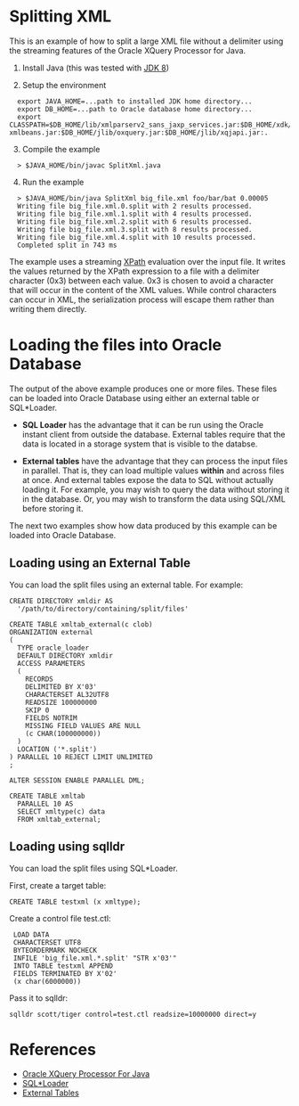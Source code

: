 # Splitting XML

This is an example of how to split a large XML file without a
delimiter using the streaming features of the Oracle XQuery Processor
for Java.

1. Install Java (this was tested with [JDK 8](https://www.oracle.com/java/technologies/javase/javase-jdk8-downloads.html))
   

2. Setup the environment 
``` 
  export JAVA_HOME=...path to installed JDK home directory...
  export DB_HOME=...path to Oracle database home directory...
  export CLASSPATH=$DB_HOME/lib/xmlparserv2_sans_jaxp_services.jar:$DB_HOME/xdk/jlib/apache-xmlbeans.jar:$DB_HOME/jlib/oxquery.jar:$DB_HOME/jlib/xqjapi.jar:.
```

3. Compile the example
```
  > $JAVA_HOME/bin/javac SplitXml.java
```

4. Run the example
```
  > $JAVA_HOME/bin/java SplitXml big_file.xml foo/bar/bat 0.00005
  Writing file big_file.xml.0.split with 2 results processed. 
  Writing file big_file.xml.1.split with 4 results processed. 
  Writing file big_file.xml.2.split with 6 results processed. 
  Writing file big_file.xml.3.split with 8 results processed. 
  Writing file big_file.xml.4.split with 10 results processed. 
  Completed split in 743 ms
```

The example uses a streaming
[XPath](https://www.w3schools.com/xml/xpath_intro.asp) evaluation over
the input file.  It writes the values returned by the XPath expression
to a file with a delimiter character (0x3) between each value.  0x3 is
chosen to avoid a character that will occur in the content of the XML
values.  While control characters can occur in XML, the serialization
process will escape them rather than writing them directly. 

# Loading the files into Oracle Database

The output of the above example produces one or more files.  These
files can be loaded into Oracle Database using either an external
table or SQL*Loader.  

- **SQL Loader** has the advantage that it can be run using the Oracle
  instant client from outside the database.  External tables require
  that the data is located in a storage system that is visible to the
  databse.

- **External tables** have the advantage that they can process the
  input files in parallel.  That is, they can load multiple values
  **within** and across files at once.  And external tables expose the
  data to SQL without actually loading it.  For example, you may wish
  to query the data without storing it in the database.  Or, you may
  wish to transform the data using SQL/XML before storing it.

The next two examples show how data produced by this example can be
loaded into Oracle Database.

## Loading using an External Table

You can load the split files using an external table. For example:

```
CREATE DIRECTORY xmldir AS 
  '/path/to/directory/containing/split/files'

CREATE TABLE xmltab_external(c clob)
ORGANIZATION external
(
  TYPE oracle_loader
  DEFAULT DIRECTORY xmldir
  ACCESS PARAMETERS
  (
    RECORDS
    DELIMITED BY X'03'
    CHARACTERSET AL32UTF8
    READSIZE 100000000
    SKIP 0
    FIELDS NOTRIM
    MISSING FIELD VALUES ARE NULL
    (c CHAR(100000000))
  )
  LOCATION ('*.split')
) PARALLEL 10 REJECT LIMIT UNLIMITED
;

ALTER SESSION ENABLE PARALLEL DML;

CREATE TABLE xmltab 
  PARALLEL 10 AS 
  SELECT xmltype(c) data 
  FROM xmltab_external; 
```

## Loading using sqlldr

You can load the split files using SQL*Loader.

First, create a target table:
```
CREATE TABLE testxml (x xmltype);
```

Create a control file test.ctl:
```
 LOAD DATA 
 CHARACTERSET UTF8
 BYTEORDERMARK NOCHECK
 INFILE 'big_file.xml.*.split' "STR x'03'"
 INTO TABLE testxml APPEND
 FIELDS TERMINATED BY X'02'
 (x char(6000000))
```

Pass it to sqlldr:
```
sqlldr scott/tiger control=test.ctl readsize=10000000 direct=y
```

# References

* [Oracle XQuery Processor For Java](https://docs.oracle.com/en/database/oracle/oracle-database/19/adxdk/using-xquery-processor-for-Java.html)
* [SQL*Loader](https://docs.oracle.com/en/database/oracle/oracle-database/19/sutil/oracle-sql-loader.html)
* [External Tables](https://docs.oracle.com/en/database/oracle/oracle-database/19/sutil/oracle-external-tables-concepts.html#GUID-44323E01-7D72-45EC-915A-99E596769D9E)

